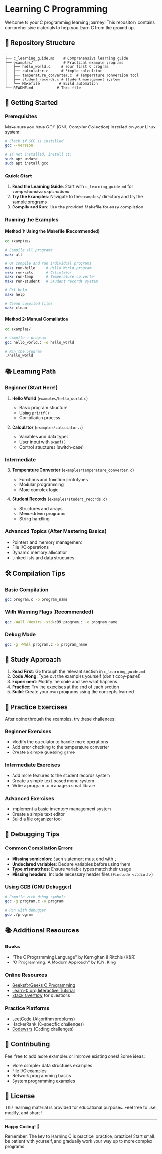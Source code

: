 # Learning C Programming

Welcome to your C programming learning journey! This repository contains comprehensive materials to help you learn C from the ground up.

## 📁 Repository Structure

```
.
├── c_learning_guide.md    # Comprehensive learning guide
├── examples/              # Practical example programs
│   ├── hello_world.c     # Your first C program
│   ├── calculator.c      # Simple calculator
│   ├── temperature_converter.c  # Temperature conversion tool
│   ├── student_records.c # Student management system
│   └── Makefile         # Build automation
└── README.md           # This file
```

## 🚀 Getting Started

### Prerequisites
Make sure you have GCC (GNU Compiler Collection) installed on your Linux system:

```bash
# Check if GCC is installed
gcc --version

# If not installed, install it:
sudo apt update
sudo apt install gcc
```

### Quick Start

1. **Read the Learning Guide**: Start with `c_learning_guide.md` for comprehensive explanations
2. **Try the Examples**: Navigate to the `examples/` directory and try the sample programs
3. **Compile and Run**: Use the provided Makefile for easy compilation

### Running the Examples

#### Method 1: Using the Makefile (Recommended)
```bash
cd examples/

# Compile all programs
make all

# Or compile and run individual programs
make run-hello     # Hello World program
make run-calc      # Calculator
make run-temp      # Temperature converter
make run-student   # Student records system

# Get help
make help

# Clean compiled files
make clean
```

#### Method 2: Manual Compilation
```bash
cd examples/

# Compile a program
gcc hello_world.c -o hello_world

# Run the program
./hello_world
```

## 📚 Learning Path

### Beginner (Start Here!)
1. **Hello World** (`examples/hello_world.c`)
   - Basic program structure
   - Using `printf()`
   - Compilation process

2. **Calculator** (`examples/calculator.c`)
   - Variables and data types
   - User input with `scanf()`
   - Control structures (switch-case)

### Intermediate
3. **Temperature Converter** (`examples/temperature_converter.c`)
   - Functions and function prototypes
   - Modular programming
   - More complex logic

4. **Student Records** (`examples/student_records.c`)
   - Structures and arrays
   - Menu-driven programs
   - String handling

### Advanced Topics (After Mastering Basics)
- Pointers and memory management
- File I/O operations
- Dynamic memory allocation
- Linked lists and data structures

## 🛠️ Compilation Tips

### Basic Compilation
```bash
gcc program.c -o program_name
```

### With Warning Flags (Recommended)
```bash
gcc -Wall -Wextra -std=c99 program.c -o program_name
```

### Debug Mode
```bash
gcc -g -Wall program.c -o program_name
```

## 📖 Study Approach

1. **Read First**: Go through the relevant section in `c_learning_guide.md`
2. **Code Along**: Type out the examples yourself (don't copy-paste!)
3. **Experiment**: Modify the code and see what happens
4. **Practice**: Try the exercises at the end of each section
5. **Build**: Create your own programs using the concepts learned

## 🎯 Practice Exercises

After going through the examples, try these challenges:

### Beginner Exercises
- Modify the calculator to handle more operations
- Add error checking to the temperature converter
- Create a simple guessing game

### Intermediate Exercises
- Add more features to the student records system
- Create a simple text-based menu system
- Write a program to manage a small library

### Advanced Exercises
- Implement a basic inventory management system
- Create a simple text editor
- Build a file organizer tool

## 🔧 Debugging Tips

### Common Compilation Errors
- **Missing semicolon**: Each statement must end with `;`
- **Undeclared variables**: Declare variables before using them
- **Type mismatches**: Ensure variable types match their usage
- **Missing headers**: Include necessary header files (`#include <stdio.h>`)

### Using GDB (GNU Debugger)
```bash
# Compile with debug symbols
gcc -g program.c -o program

# Run with debugger
gdb ./program
```

## 📚 Additional Resources

### Books
- "The C Programming Language" by Kernighan & Ritchie (K&R)
- "C Programming: A Modern Approach" by K.N. King

### Online Resources
- [GeeksforGeeks C Programming](https://www.geeksforgeeks.org/c-programming-language/)
- [Learn-C.org Interactive Tutorial](https://www.learn-c.org/)
- [Stack Overflow](https://stackoverflow.com/questions/tagged/c) for questions

### Practice Platforms
- [LeetCode](https://leetcode.com/) (Algorithm problems)
- [HackerRank](https://www.hackerrank.com/domains/c) (C-specific challenges)
- [Codewars](https://www.codewars.com/) (Coding challenges)

## 🤝 Contributing

Feel free to add more examples or improve existing ones! Some ideas:
- More complex data structures examples
- File I/O examples
- Network programming basics
- System programming examples

## 📝 License

This learning material is provided for educational purposes. Feel free to use, modify, and share!

---

**Happy Coding!** 🚀

Remember: The key to learning C is practice, practice, practice! Start small, be patient with yourself, and gradually work your way up to more complex programs.

